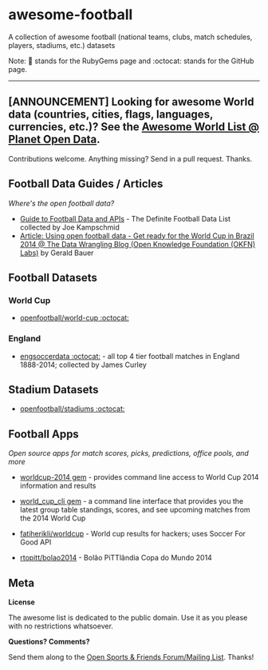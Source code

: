 # awesome-football

A collection of awesome football (national teams, clubs, match schedules, players, stadiums, etc.) datasets

Note: :gem: stands for the RubyGems page and :octocat: stands for the GitHub page.

---
[ANNOUNCEMENT] Looking for awesome World data (countries, cities, flags, languages, currencies, etc.)? See the [Awesome World List @ Planet Open Data](https://github.com/planetopendata/awesome-world). 
---

Contributions welcome. Anything missing? Send in a pull request. Thanks.

## Football Data Guides / Articles

_Where's the open football data?_

- [Guide to Football Data and APIs](http://www.jokecamp.com/blog/guide-to-football-and-soccer-data-and-apis/) - The Definite Football Data List collected by Joe Kampschmid  
- [Article: Using open football data - Get ready for the World Cup in Brazil 2014 @ The Data Wrangling Blog (Open Knowledge Foundation (OKFN) Labs)](http://okfnlabs.org/blog/2014/05/06/open-data-world-cup.html) by Gerald Bauer

## Football Datasets

### World Cup

- [openfootball/world-cup :octocat:](https://github.com/openfootball/world-cup)

### England

- [engsoccerdata :octocat:](https://github.com/jalapic/engsoccerdata) - all top 4 tier football matches in England 1888-2014; collected by James Curley


## Stadium Datasets

- [openfootball/stadiums :octocat:](https://github.com/openfootball/stadiums)


## Football Apps

_Open source apps for match scores, picks, predictions, office pools, and more_

- [worldcup-2014 gem](https://github.com/hpoydar/worldcup-2014) - provides command line access to World Cup 2014 information and results
- [world_cup_cli gem](https://github.com/jameswilliamiii/world_cup_cli) - a command line interface that provides you the latest group table standings, scores, and see upcoming matches from the 2014 World Cup

- [fatiherikli/worldcup](https://github.com/fatiherikli/worldcup) - World cup results for hackers; uses Soccer For Good API
- [rtopitt/bolao2014](https://github.com/rtopitt/bolao2014) - Bolão PiTTlândia Copa do Mundo 2014




## Meta

**License**

The awesome list is dedicated to the public domain. Use it as you please with no restrictions whatsoever.

**Questions? Comments?**

Send them along to the [Open Sports & Friends Forum/Mailing List](http://groups.google.com/group/opensport). 
Thanks!
